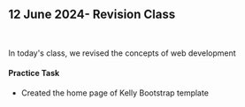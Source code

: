 <h2>12 June 2024- Revision Class</h2>
<br>
<p>In today's class, we revised the concepts of web development</p>
<h4>Practice Task</h4>
<ul>
  <li>Created the home page of Kelly Bootstrap template</li>
</ul>
